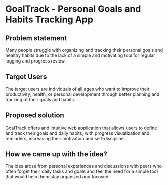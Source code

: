 # GoalTrack - Personal Goals and Habits Tracking App

## Problem statement
Many people struggle with organizing and tracking their personal goals and healthy habits due to the lack of a simple and motivating tool for regular logging and progress review.

## Target Users
The target users are individuals of all ages who want to improve their productivity, health, or personal development through better planning and tracking of their goals and habits.

## Proposed solution
GoalTrack offers and intuitive web application that allows users to define and track their goals and daily habits, with progress visualization and reminders, increasing their motivation and self-discipline.

## How we came up with the idea?
The idea arose from personal experiences and discussions with peers who often forget their daily tasks and goals and feel the need for a simple tool that would help them stay organized and focused.
